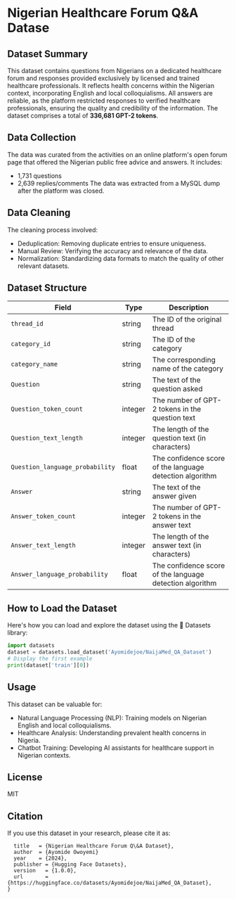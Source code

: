 # Nigerian Healthcare Forum Q&A Datase

## Dataset Summary


This dataset contains questions from Nigerians on a dedicated healthcare forum and responses provided exclusively by licensed and trained healthcare professionals. It reflects health concerns within the Nigerian context, incorporating English and local colloquialisms. All answers are reliable, as the platform restricted responses to verified healthcare professionals, ensuring the quality and credibility of the information. The dataset comprises a total of **336,681 GPT-2 tokens**.

## Data Collection


The data was curated from the activities on an online platform's open forum page that offered the Nigerian public free advice and answers. It includes:
- 1,731 questions
- 2,639 replies/comments
The data was extracted from a MySQL dump after the platform was closed.

## Data Cleaning


The cleaning process involved:
- Deduplication: Removing duplicate entries to ensure uniqueness.
- Manual Review: Verifying the accuracy and relevance of the data.
- Normalization: Standardizing data formats to match the quality of other relevant datasets.


## Dataset Structure



| Field                       | Type    | Description                                                |
|-----------------------------|---------|------------------------------------------------------------|
| `thread_id`                 | string  | The ID of the original thread                              |
| `category_id`               | string  | The ID of the category                                     |
| `category_name`             | string  | The corresponding name of the category                     |
| `Question`                  | string  | The text of the question asked                             |
| `Question_token_count`      | integer | The number of GPT-2 tokens in the question text            |
| `Question_text_length`      | integer | The length of the question text (in characters)            |
| `Question_language_probability` | float | The confidence score of the language detection algorithm   |
| `Answer`                    | string  | The text of the answer given                               |
| `Answer_token_count`        | integer | The number of GPT-2 tokens in the answer text              |
| `Answer_text_length`        | integer | The length of the answer text (in characters)              |
| `Answer_language_probability` | float | The confidence score of the language detection algorithm   |

## How to Load the Dataset
Here's how you can load and explore the dataset using the 🤗 Datasets library:

```python
import datasets
dataset = datasets.load_dataset('Ayomidejoe/NaijaMed_QA_Dataset')
# Display the first example
print(dataset['train'][0])
```


## Usage


This dataset can be valuable for:

- Natural Language Processing (NLP): Training models on Nigerian English and local colloquialisms.
- Healthcare Analysis: Understanding prevalent health concerns in Nigeria.
- Chatbot Training: Developing AI assistants for healthcare support in Nigerian contexts.

## License
MIT

## Citation


If you use this dataset in your research, please cite it as:

```@dataset {NaijaMed_QA_Dataset},
  title   = {Nigerian Healthcare Forum Q\&A Dataset},
  author  = {Ayomide Owoyemi}
  year    = {2024},
  publisher = {Hugging Face Datasets},
  version   = {1.0.0},
  url       = {https://huggingface.co/datasets/Ayomidejoe/NaijaMed_QA_Dataset},
}
